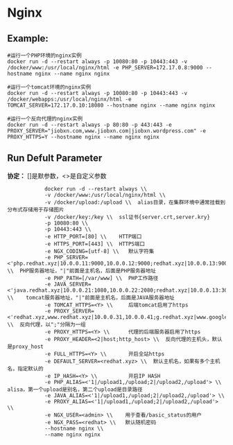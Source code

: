 Nginx
===

## Example:

    #运行一个PHP环境的nginx实例
    docker run -d --restart always -p 10080:80 -p 10443:443 -v /docker/www:/usr/local/nginx/html -e PHP_SERVER=172.17.0.8:9000 --hostname nginx --name nginx nginx

    #运行一个tomcat环境的nginx实例
    docker run -d --restart always -p 10080:80 -p 10443:443 -v /docker/webapps:/usr/local/nginx/html -e TOMCAT_SERVER=172.17.0.10:18080 --hostname nginx --name nginx nginx

    #运行一个反向代理的nginx实例
    docker run -d --restart always -p 80:80 -p 443:443 -e PROXY_SERVER="jiobxn.com,www.jiobxn.com|jiobxn.wordpress.com" -e PROXY_HTTPS=Y --hostname nginx --name nginx nginx

## Run Defult Parameter
**协定：** []是默参数，<>是自定义参数

				docker run -d --restart always \\
				-v /docker/www:/usr/local/nginx/html \\
				-v /docker/upload:/upload \\  alias目录，在集群环境中通常挂载到分布式存储用于存储图片
				-v /docker/key:/key \\  ssl证书{server.crt,server.kry}
				-p 10080:80 \\
				-p 10443:443 \\
				-e HTTP_PORT=[80] \\    HTTP端口
				-e HTTPS_PORT=[443] \\  HTTPS端口
				-e NGX_CODING=[utf-8] \\   默认字符集
				-e PHP_SERVER=<'php.redhat.xyz|10.0.0.11:9000,10.0.0.12:9000;redhat.xyz|10.0.0.13:9000'> \\  PHP服务器地址，"|"前面是主机名，后面是PHP服务器地址
				-e PHP_PATH=[/var/www] \\  PHP工作路径
				-e JAVA_SERVER=<'java.redhat.xyz|10.0.0.21:1080,10.0.0.22:2080;redhat.xyz|10.0.0.13:3080'> \\    tomcat服务器地址，"|"前面是主机名，后面是JAVA服务器地址
				-e TOMCAT_HTTPS=<Y> \\     后端tomcat启用了https
				-e PROXY_SERVER=<'redhat.xyz,www.redhat.xyz|10.0.0.31,10.0.0.41;g.redhat.xyz|www.google.com'> \\  反向代理，以";"分隔为一组
				-e PROXY_HTTPS=<Y> \\      代理的后端服务器启用了https
				-e PROXY_HEADER=<2|host;http_host> \\  反向代理的主机头，默认是proxy_host
				-e FULL_HTTPS=<Y> \\       开启全站https
				-e DEFAULT_SERVER=<redhat.xyz> \\  默认主机名，如果有多个主机名，指定默认的
				-e IP_HASH=<Y> \\          开启IP HASH
				-e PHP_ALIAS=<'1|/upload1,/upload;2|/upload2,/upload'> \\    alisa，第一个upload是别名，第二个upload是目录路径
				-e JAVA_ALIAS=<'1|/upload1,/upload;2|/upload2,/upload'> \\
				-e PROXY_ALIAS=<'1|/upload1,/upload;2|/upload2,/upload'> \\
				-e NGX_USER=<admin> \\    用于查看/basic_status的用户
				-e NGX_PASS=<redhat> \\   默认随机密码
				--hostname nginx \\
				--name nginx nginx
